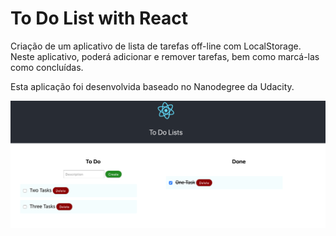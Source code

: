# To Do List with React

Criação de um aplicativo de lista de tarefas off-line com LocalStorage. Neste aplicativo, poderá 
adicionar e remover tarefas, bem como marcá-las como concluídas. 

Esta aplicação foi desenvolvida baseado no Nanodegree da Udacity.

!["Screenshot"](/public/screen.png)
